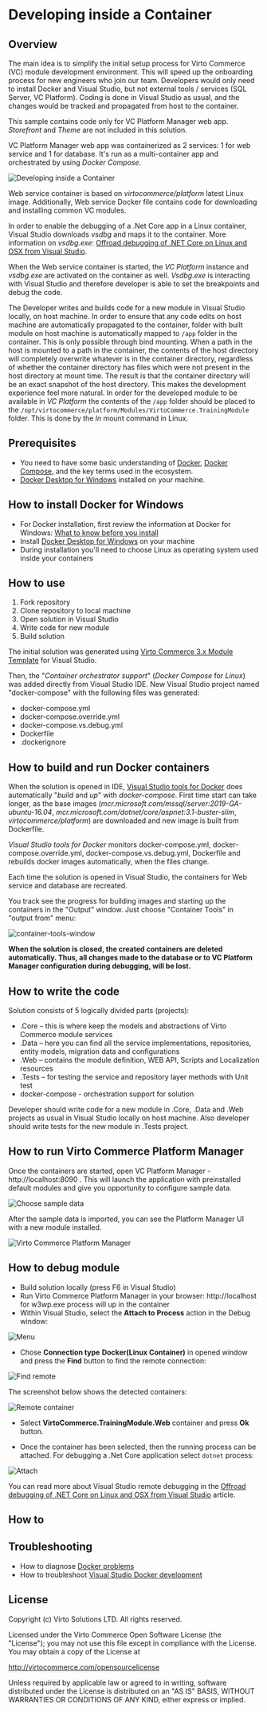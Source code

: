 # Developing inside a Container

## Overview

The main idea is to simplify the initial setup process for Virto Commerce (VC) module development environment. This will speed up the onboarding process for new engineers who join our team.
Developers would only need to install Docker and Visual Studio, but not external tools / services (SQL Server, VC Platform). Coding is done in Visual Studio as usual, and the changes would be tracked and propagated from host to the container.

This sample contains code only for VC Platform Manager web app. _Storefront_ and _Theme_ are not included in this solution.

VC Platform Manager web app was containerized as 2 services: 1 for web service and 1 for database. It's run as a multi-container app and orchestrated by using _Docker Compose_.

![Developing inside a Container](docs/media/developing-inside-container.png)

Web service container is based on *virtocommerce/platform* latest Linux image. Additionally, Web service Docker file contains code for downloading and installing common VC modules.

In order to enable the debugging of a .Net Core app in a Linux container, Visual Studio downloads _vsdbg_ and maps it to the container. More information on *vsdbg.exe*: [Offroad debugging of .NET Core on Linux and OSX from Visual Studio](https://github.com/Microsoft/MIEngine/wiki/Offroad-Debugging-of-.NET-Core-on-Linux---OSX-from-Visual-Studio).

When the Web service container is started, the *VC Platform* instance and *vsdbg.exe* are activated on the container as well. *Vsdbg.exe* is interacting with Visual Studio and therefore developer is able to set the breakpoints and debug the code.

The Developer writes and builds code for a new module in Visual Studio locally, on host machine. In order to ensure that any code edits on host machine are automatically propagated to the container, folder with built module on host machine is automatically mapped to `/app` folder in the container. This is only possible through bind mounting. When a path in the host is mounted to a path in the container, the contents of the host directory will completely overwrite whatever is in the container directory, regardless of whether the container directory has files which were not present in the host directory at mount time. The result is that the container directory will be an exact snapshot of the host directory. This makes the development experience feel more natural. In order for the developed module to be available in *VC Platform* the contents of the `/app` folder should be placed to the `/opt/virtocommerce/platform/Modules/VirtoCommerce.TrainingModule` folder. This is done by the *ln* mount command in Linux.

## Prerequisites

* You need to have some basic understanding of [Docker](https://docs.docker.com/get-started/), [Docker Compose](https://docs.docker.com/compose/gettingstarted/), and the key terms used in the ecosystem.
* [Docker Desktop for Windows](https://docs.docker.com/docker-for-windows/install/) installed on your machine.

## How to install Docker for Windows

* For Docker installation, first review the information at Docker for Windows: [What to know before you install](https://docs.docker.com/docker-for-windows/install/#what-to-know-before-you-install)
* Install [Docker Desktop for Windows](https://docs.docker.com/docker-for-windows/install/) on your machine
* During installation you'll need to choose Linux as operating system used inside your containers

## How to use

1. Fork repository
1. Clone repository to local machine
1. Open solution in Visual Studio
1. Write code for new module
1. Build solution

The initial solution was generated using [Virto Commerce 3.x Module Template](https://marketplace.visualstudio.com/items?itemName=Virto-Commerce.VirtoCommerce3ModuleTemplates) for Visual Studio.

Then, the "_Container orchestrator support_" (_Docker Compose_ for _Linux_) was added directly from Visual Studio IDE. New Visual Studio project named "docker-compose" with the following files was generated:
  * docker-compose.yml
  * docker-compose.override.yml
  * docker-compose.vs.debug.yml
  * Dockerfile
  * .dockerignore

## How to build and run Docker containers

When the solution is opened in IDE, [Visual Studio tools for Docker](https://docs.microsoft.com/en-us/visualstudio/containers/overview?view=vs-2019) does automatically "_build_ and _up_" with _docker-compose_. First time start can take longer, as the base images (*mcr.microsoft.com/mssql/server:2019-GA-ubuntu-16.04*, *mcr.microsoft.com/dotnet/core/aspnet:3.1-buster-slim*, *virtocommerce/platform*) are downloaded and new image is built from Dockerfile.

_Visual Studio tools for Docker_ monitors docker-compose.yml, docker-compose.override.yml, docker-compose.vs.debug.yml, Dockerfile and rebuilds docker images automatically, when the files change.

Each time the solution is opened in Visual Studio, the containers for Web service and database are recreated.

You track see the progress for building images and starting up the containers in the "Output" window. Just choose "Container Tools" in "output from" menu:

![container-tools-window](docs/media/container-tools-window.png)

**When the solution is closed, the created containers are deleted automatically. Thus, all changes made to the database or to VC Platform Manager configuration during debugging, will be lost.**

## How to write the code

Solution consists of 5 logically divided parts (projects):

* .Core – this is where keep the models and abstractions of Virto Commerce module services
* .Data – here you can find all the service implementations, repositories, entity models, migration data and configurations
* .Web – contains the module definition, WEB API, Scripts and Localization resources
* .Tests – for testing the service and repository layer methods with Unit test
* docker-compose - orchestration support for solution

Developer should write code for a new module in .Core, .Data and .Web projects as usual in Visual Studio locally on host machine.
Also developer should write tests for the new module in .Tests project.

## How to run Virto Commerce Platform Manager

Once the containers are started, open VC Platform Manager - http://localhost:8090 . This will launch the application with preinstalled default modules and give you opportunity to configure sample data.

![Choose sample data](docs/media/screen-sample-data.png)

After the sample data is imported, you can see the Platform Manager UI with a new module installed.

![Virto Commerce Platform Manager](docs/media/screen-platform-manager.png)

## How to debug module

* Build solution locally (press F6 in Visual Studio)
* Run Virto Commerce Platform Manager in your browser: http://localhost for w3wp.exe process will up in the container
* Within Visual Studio, select the **Attach to Process** action in the Debug window:

![Menu](docs/media/screen-attach-to-process-menu.png)

* Chose **Connection type** **Docker(Linux Container)** in opened window and press the **Find** button to find the remote connection:

![Find remote](docs/media/screen-attach-to-process-window.png)

The screenshot below shows the detected containers:

![Remote container](docs/media/screen-remote-connections.png)

* Select **VirtoCommerce.TrainingModule.Web** container and press **Ok** button.

* Once the container has been selected, then the running process can be attached. For debugging a .Net Core application select `dotnet` process:

![Attach](docs/media/screen-attach-to-process-process-selection.png)

You can read more about Visual Studio remote debugging in the [Offroad debugging of .NET Core on Linux and OSX from Visual Studio](https://github.com/Microsoft/MIEngine/wiki/Offroad-Debugging-of-.NET-Core-on-Linux---OSX-from-Visual-Studio) article.

## How to

## Troubleshooting

* How to diagnose [Docker problems](https://docs.docker.com/docker-for-windows/troubleshoot)
* How to troubleshoot [Visual Studio Docker development](https://docs.microsoft.com/ru-ru/visualstudio/containers/troubleshooting-docker-errors?view=vs-2019)

## License

Copyright (c) Virto Solutions LTD.  All rights reserved.

Licensed under the Virto Commerce Open Software License (the "License"); you
may not use this file except in compliance with the License. You may
obtain a copy of the License at

<http://virtocommerce.com/opensourcelicense>

Unless required by applicable law or agreed to in writing, software
distributed under the License is distributed on an "AS IS" BASIS,
WITHOUT WARRANTIES OR CONDITIONS OF ANY KIND, either express or
implied.
